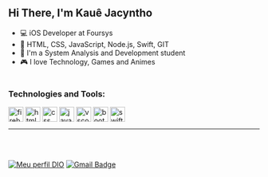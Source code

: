 ## Hi There, I'm Kauê Jacyntho 


- 💻 iOS Developer at Foursys
- 📕  HTML, CSS, JavaScript, Node.js, Swift, GIT
- 🏫 I'm a System Analysis and Development student
- 🎮 I love Technology, Games and Animes
<br><br>

<h3 align="left">Technologies and Tools:</h3>
<p style="text-align:left">

<a href="https://firebase.google.com/" target="blank"><img align="center" src="https://e7.pngegg.com/pngimages/119/167/png-clipart-firebase-cloud-messaging-google-developers-software-development-kit-google-angle-triangle-thumbnail.png" alt="firebase" height="30" width="30" /></a>
<a href="https://www.w3schools.com/html/" target="blank"><img align="center" src="https://icons.iconarchive.com/icons/cornmanthe3rd/plex/256/Other-html-5-icon.png" alt="html5" height="30" width="30" /></a>
<a href="https://www.w3schools.com/css/" target="blank"><img align="center" src="https://cdn.iconscout.com/icon/free/png-256/css-131-722685.png" alt="css" height="30" width="30" /></a>
<a href="https://www.javascript.com/" target="blank"><img align="center" src="https://icon-library.com/images/javascript-icon-png/javascript-icon-png-7.jpg" alt="javascript" height="30" width="30" /></a>
<a href="https://code.visualstudio.com/" target="blank"><img align="center" src="https://cdn.icon-icons.com/icons2/2107/PNG/512/file_type_vscode_icon_130084.png" alt="vscode" height="30" width="30" /></a>
<a href="https://getbootstrap.com/" target="blank"><img align="center" src="https://www.digitalkure.com/wp-content/uploads/2019/01/bootstrap-1.png" alt="bootstrap" height="30" width="30" /></a>
<a href="https://https://developer.apple.com/swift/" target="blank"><img align="center" src="https://cdn-icons-png.flaticon.com/512/214/214542.png" alt="swift" height="30" width="30" /></a>
</p>
<hr></hr>


<br><br>

[![Meu perfil DIO](https://img.shields.io/badge/Meu%20perfil-DIO-orange)](https://web.digitalinnovation.one/users/kauekaj?tab=achievements) [![Gmail Badge](https://img.shields.io/badge/-kauekaj@gmail.com-c14438?style=flat-square&logo=Gmail&logoColor=white&link=mailto:kauekaj@gmail.com)](mailto:kauekaj@gmail.com)







